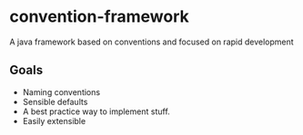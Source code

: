 # convention-framework
A java framework based on conventions and focused on rapid development

## Goals

- Naming conventions
- Sensible defaults
- A best practice way to implement stuff.
- Easily extensible